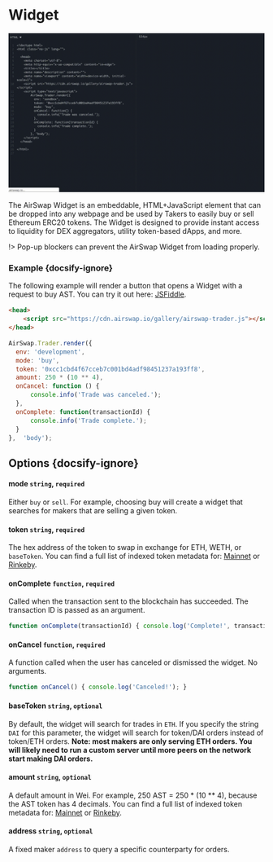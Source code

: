 # Widget

![AirSwap Widget](../assets/dapps/widget.1.gif)

The AirSwap Widget is an embeddable, HTML+JavaScript element that can be dropped into any webpage and be used by Takers to easily buy or sell Ethereum ERC20 tokens. The Widget is designed to provide instant access to liquidity for DEX aggregators, utility token-based dApps, and more.

!> Pop-up blockers can prevent the AirSwap Widget from loading properly.

### Example {docsify-ignore}

The following example will render a button that opens a Widget with a request to buy AST. You can try it out here: [JSFiddle](https://jsfiddle.net/ucra2tsq/).

```html
<head>
    <script src="https://cdn.airswap.io/gallery/airswap-trader.js"></script>
</head>
```

```js
AirSwap.Trader.render({
  env: 'development',
  mode: 'buy',
  token: '0xcc1cbd4f67cceb7c001bd4adf98451237a193ff8',
  amount: 250 * (10 ** 4),
  onCancel: function () {
      console.info('Trade was canceled.');
  },
  onComplete: function(transactionId) {
      console.info('Trade complete.');
  }
},  'body');
```

## Options {docsify-ignore}

#### mode `string`, `required`

Either `buy` or `sell`. For example, choosing buy will create a widget that searches for makers that are selling a given token.

#### token `string`, `required`

The hex address of the token to swap in exchange for ETH, WETH, or `baseToken`. You can find a full list of indexed token metadata for: [Mainnet](https://token-metadata.airswap.io/tokens) or [Rinkeby](https://token-metadata.airswap.io/rinkebyTokens).


#### onComplete `function`, `required`

Called when the transaction sent to the blockchain has succeeded. The transaction ID is passed as an argument.

```js
function onComplete(transactionId) { console.log('Complete!', transactionId); }
```

#### onCancel `function`, `required`

A function called when the user has canceled or dismissed the widget. No arguments.

```js
function onCancel() { console.log('Canceled!'); }
```

#### baseToken `string`, `optional`

By default, the widget will search for trades in `ETH`. If you specify the string `DAI` for this parameter, the widget will search for token/DAI orders instead of token/ETH orders. **Note: most makers are only serving ETH orders. You will likely need to run a custom server until more peers on the network start making DAI orders.**

#### amount `string`, `optional`

A default amount in Wei. For example, 250 AST = 250 * (10 ** 4), because the AST token has 4 decimals. You can find a full list of indexed token metadata for: [Mainnet](https://token-metadata.airswap.io/tokens) or [Rinkeby](https://token-metadata.airswap.io/rinkebyTokens).

#### address `string`, `optional`

A fixed maker `address` to query a specific counterparty for orders.
